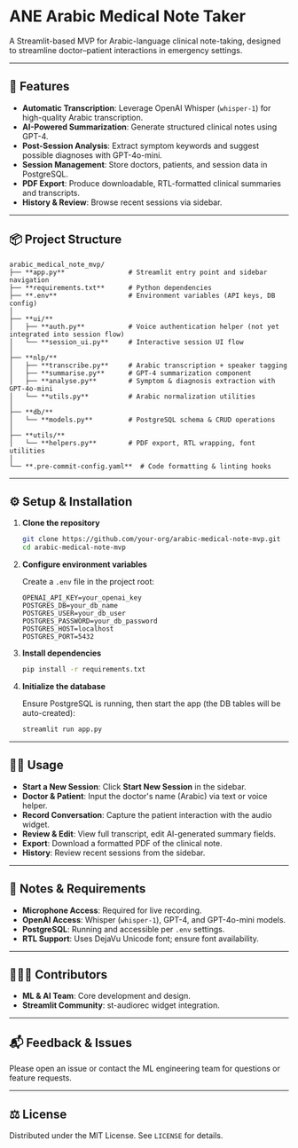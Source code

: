 # ANE Arabic Medical Note Taker

A Streamlit-based MVP for Arabic-language clinical note-taking, designed to streamline doctor–patient interactions in emergency settings.

---

## 🚀 Features
- **Automatic Transcription**: Leverage OpenAI Whisper (`whisper-1`) for high-quality Arabic transcription.
- **AI-Powered Summarization**: Generate structured clinical notes using GPT-4.
- **Post-Session Analysis**: Extract symptom keywords and suggest possible diagnoses with GPT-4o-mini.
- **Session Management**: Store doctors, patients, and session data in PostgreSQL.
- **PDF Export**: Produce downloadable, RTL-formatted clinical summaries and transcripts.
- **History & Review**: Browse recent sessions via sidebar.

---

## 📦 Project Structure

```
arabic_medical_note_mvp/
├── **app.py**                # Streamlit entry point and sidebar navigation
├── **requirements.txt**      # Python dependencies
├── **.env**                  # Environment variables (API keys, DB config)
│
├── **ui/**
│   ├── **auth.py**           # Voice authentication helper (not yet integrated into session flow)
│   └── **session_ui.py**     # Interactive session UI flow
│
├── **nlp/**
│   ├── **transcribe.py**     # Arabic transcription + speaker tagging
│   ├── **summarise.py**      # GPT-4 summarization component
│   ├── **analyse.py**        # Symptom & diagnosis extraction with GPT-4o-mini
│   └── **utils.py**          # Arabic normalization utilities
│
├── **db/**
│   └── **models.py**         # PostgreSQL schema & CRUD operations
│
├── **utils/**
│   └── **helpers.py**        # PDF export, RTL wrapping, font utilities
│
└── **.pre-commit-config.yaml**  # Code formatting & linting hooks
```

---

## ⚙️ Setup & Installation

1. **Clone the repository**

   ```bash
   git clone https://github.com/your-org/arabic-medical-note-mvp.git
   cd arabic-medical-note-mvp
   ```

2. **Configure environment variables**

   Create a `.env` file in the project root:

   ```dotenv
   OPENAI_API_KEY=your_openai_key
   POSTGRES_DB=your_db_name
   POSTGRES_USER=your_db_user
   POSTGRES_PASSWORD=your_db_password
   POSTGRES_HOST=localhost
   POSTGRES_PORT=5432
   ```

3. **Install dependencies**

   ```bash
   pip install -r requirements.txt
   ```

4. **Initialize the database**

   Ensure PostgreSQL is running, then start the app (the DB tables will be auto-created):

   ```bash
   streamlit run app.py
   ```

---

## 🧑‍💻 Usage

- **Start a New Session**: Click **Start New Session** in the sidebar.
- **Doctor & Patient**: Input the doctor's name (Arabic) via text or voice helper.
- **Record Conversation**: Capture the patient interaction with the audio widget.
- **Review & Edit**: View full transcript, edit AI-generated summary fields.
- **Export**: Download a formatted PDF of the clinical note.
- **History**: Review recent sessions from the sidebar.

---

## 🧪 Notes & Requirements

- **Microphone Access**: Required for live recording.
- **OpenAI Access**: Whisper (`whisper-1`), GPT-4, and GPT-4o-mini models.
- **PostgreSQL**: Running and accessible per `.env` settings.
- **RTL Support**: Uses DejaVu Unicode font; ensure font availability.

---

## 🧑‍🤝‍🧑 Contributors

- **ML & AI Team**: Core development and design.
- **Streamlit Community**: st-audiorec widget integration.

---

## 📬 Feedback & Issues

Please open an issue or contact the ML engineering team for questions or feature requests.

---

## ⚖️ License

Distributed under the MIT License. See `LICENSE` for details.
